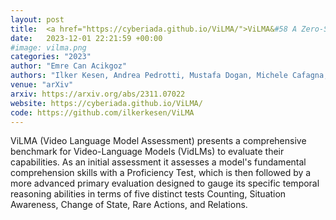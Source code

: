 ```yaml
---
layout: post
title:  <a href="https://cyberiada.github.io/ViLMA/">ViLMA&#58 A Zero-Shot Benchmark for Linguistic and Temporal Grounding in Video-Language Models</a>
date:   2023-12-01 22:21:59 +00:00
#image: vilma.png
categories: "2023"
author: "Emre Can Acikgoz"
authors: "Ilker Kesen, Andrea Pedrotti, Mustafa Dogan, Michele Cafagna, <strong>Emre Can Acikgoz</strong>, Letitia Parcalabescu, Iacer Calixto, Anette Frank, Albert Gatt, Aykut Erdem, Erkut Erdem"
venue: "arXiv"
arxiv: https://arxiv.org/abs/2311.07022
website: https://cyberiada.github.io/ViLMA/
code: https://github.com/ilkerkesen/ViLMA
---
```

ViLMA (Video Language Model Assessment) presents a comprehensive benchmark for Video-Language Models (VidLMs) to evaluate their capabilities. As an initial assessment it assesses a model's fundamental comprehension skills with a Proficiency Test, which is then followed by a more advanced primary evaluation designed to gauge its specific temporal reasoning abilities in terms of five distinct tests Counting, Situation Awareness, Change of State, Rare Actions, and Relations.